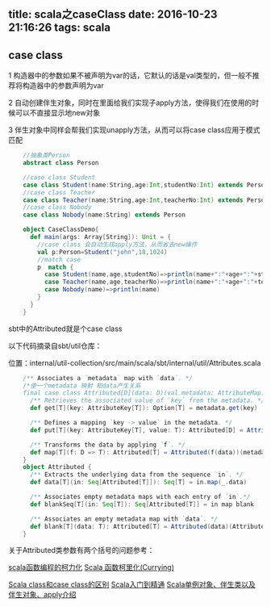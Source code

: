 title: scala之caseClass
date: 2016-10-23 21:16:26
tags: scala
---

## case class

1 构造器中的参数如果不被声明为var的话，它默认的话是val类型的，但一般不推荐将构造器中的参数声明为var

2 自动创建伴生对象，同时在里面给我们实现子apply方法，使得我们在使用的时候可以不直接显示地new对象

3 伴生对象中同样会帮我们实现unapply方法，从而可以将case class应用于模式匹配

```scala
	//抽象类Person
	abstract class Person

	//case class Student
	case class Student(name:String,age:Int,studentNo:Int) extends Person
	//case class Teacher
	case class Teacher(name:String,age:Int,teacherNo:Int) extends Person
	//case class Nobody
	case class Nobody(name:String) extends Person

	object CaseClassDemo{
	  def main(args: Array[String]): Unit = {
	    //case class 会自动生成apply方法，从而省去new操作
	    val p:Person=Student("john",18,1024)  
	    //match case
	    p  match {
	      case Student(name,age,studentNo)=>println(name+":"+age+":"+studentNo)
	      case Teacher(name,age,teacherNo)=>println(name+":"+age+":"+teacherNo)
	      case Nobody(name)=>println(name)
	    }
	  }
	}
```
sbt中的Attributed就是个case class

以下代码摘录自sbt/util仓库：

位置：internal/util-collection/src/main/scala/sbt/internal/util/Attributes.scala

```scala
	/** Associates a `metadata` map with `data`. */
	/*使一个metadata 映射 和data产生关系
	final case class Attributed[D](data: D)(val metadata: AttributeMap) {
	  /** Retrieves the associated value of `key` from the metadata. */
	  def get[T](key: AttributeKey[T]): Option[T] = metadata.get(key)

	  /** Defines a mapping `key -> value` in the metadata. */
	  def put[T](key: AttributeKey[T], value: T): Attributed[D] = Attributed(data)(metadata.put(key, value))

	  /** Transforms the data by applying `f`. */
	  def map[T](f: D => T): Attributed[T] = Attributed(f(data))(metadata)
	}
	object Attributed {
	  /** Extracts the underlying data from the sequence `in`. */
	  def data[T](in: Seq[Attributed[T]]): Seq[T] = in.map(_.data)

	  /** Associates empty metadata maps with each entry of `in`.*/
	  def blankSeq[T](in: Seq[T]): Seq[Attributed[T]] = in map blank

	  /** Associates an empty metadata map with `data`. */
	  def blank[T](data: T): Attributed[T] = Attributed(data)(AttributeMap.empty)
	}
```

关于Attributed类参数有两个括号的问题参考：

[scala函数编程的柯力化](http://www.tuicool.com/articles/6zymymu)
[Scala 函数柯里化(Currying)](https://wizardforcel.gitbooks.io/w3school-scala/content/10-9.html)

[Scala class和case class的区别](https://www.iteblog.com/archives/1508)
[Scala入门到精通](http://www.bkjia.com/yjs/1041692.html)
[Scala单例对象、伴生类以及伴生对象、apply介绍 ](http://blog.csdn.net/yyywyr/article/details/50194005)
